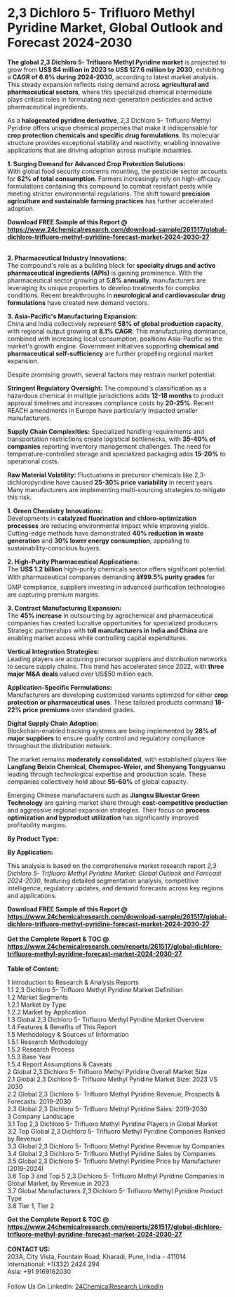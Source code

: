 <h1>2,3 Dichloro 5- Trifluoro Methyl Pyridine Market, Global Outlook and Forecast 2024-2030</h1><p><strong>The global 2,3 Dichloro 5- Trifluoro Methyl Pyridine market</strong> is projected to grow from <strong>US$ 84 million in 2023 to US$ 127.6 million by 2030</strong>, exhibiting a <strong>CAGR of 6.6% during 2024-2030</strong>, according to latest market analysis. This steady expansion reflects rising demand across <strong>agricultural and pharmaceutical sectors</strong>, where this specialized chemical intermediate plays critical roles in formulating next-generation pesticides and active pharmaceutical ingredients.</p><p>As a <strong>halogenated pyridine derivative</strong>, 2,3 Dichloro 5- Trifluoro Methyl Pyridine offers unique chemical properties that make it indispensable for <strong>crop protection chemicals and specific drug formulations</strong>. Its molecular structure provides exceptional stability and reactivity, enabling innovative applications that are driving adoption across multiple industries.</p><p><strong>1. Surging Demand for Advanced Crop Protection Solutions:</strong><br>
With global food security concerns mounting, the pesticide sector accounts for <strong>62% of total consumption</strong>. Farmers increasingly rely on high-efficacy formulations containing this compound to combat resistant pests while meeting stricter environmental regulations. The shift toward <strong>precision agriculture and sustainable farming practices</strong> has further accelerated adoption.</p><div><b>Download FREE Sample of this Report @ 
            <a href="https://www.24chemicalresearch.com/download-sample/261517/global-dichloro-trifluoro-methyl-pyridine-forecast-market-2024-2030-27">
            https://www.24chemicalresearch.com/download-sample/261517/global-dichloro-trifluoro-methyl-pyridine-forecast-market-2024-2030-27</a></b></div><br><p><strong>2. Pharmaceutical Industry Innovations:</strong><br>
The compound's role as a building block for <strong>specialty drugs and active pharmaceutical ingredients (APIs)</strong> is gaining prominence. With the pharmaceutical sector growing at <strong>5.8% annually</strong>, manufacturers are leveraging its unique properties to develop treatments for complex conditions. Recent breakthroughs in <strong>neurological and cardiovascular drug formulations</strong> have created new demand vectors.</p><p><strong>3. Asia-Pacific's Manufacturing Expansion:</strong><br>
China and India collectively represent <strong>58% of global production capacity</strong>, with regional output growing at <strong>8.1% CAGR</strong>. This manufacturing dominance, combined with increasing local consumption, positions Asia-Pacific as the market's growth engine. Government initiatives supporting <strong>chemical and pharmaceutical self-sufficiency</strong> are further propelling regional market expansion.</p><p>Despite promising growth, several factors may restrain market potential:</p><p><strong>Stringent Regulatory Oversight:</strong> The compound's classification as a hazardous chemical in multiple jurisdictions adds <strong>12-18 months</strong> to product approval timelines and increases compliance costs by <strong>20-25%</strong>. Recent REACH amendments in Europe have particularly impacted smaller manufacturers.</p><p><strong>Supply Chain Complexities:</strong> Specialized handling requirements and transportation restrictions create logistical bottlenecks, with <strong>35-40% of companies</strong> reporting inventory management challenges. The need for temperature-controlled storage and specialized packaging adds <strong>15-20%</strong> to operational costs.</p><p><strong>Raw Material Volatility:</strong> Fluctuations in precursor chemicals like 2,3-dichloropyridine have caused <strong>25-30% price variability</strong> in recent years. Many manufacturers are implementing multi-sourcing strategies to mitigate this risk.</p><p><strong>1. Green Chemistry Innovations:</strong><br>
Developments in <strong>catalyzed fluorination and chloro-optimization processes</strong> are reducing environmental impact while improving yields. Cutting-edge methods have demonstrated <strong>40% reduction in waste generation</strong> and <strong>30% lower energy consumption</strong>, appealing to sustainability-conscious buyers.</p><p><strong>2. High-Purity Pharmaceutical Applications:</strong><br>
The <strong>US$ 1.2 billion</strong> high-purity chemicals sector offers significant potential. With pharmaceutical companies demanding <strong>â¥99.5% purity grades</strong> for GMP compliance, suppliers investing in advanced purification technologies are capturing premium margins.</p><p><strong>3. Contract Manufacturing Expansion:</strong><br>
The <strong>45% increase</strong> in outsourcing by agrochemical and pharmaceutical companies has created lucrative opportunities for specialized producers. Strategic partnerships with <strong>toll manufacturers in India and China</strong> are enabling market access while controlling capital expenditures.</p><p><strong>Vertical Integration Strategies:</strong><br>
	Leading players are acquiring precursor suppliers and distribution networks to secure supply chains. This trend has accelerated since 2022, with <strong>three major M&amp;A deals</strong> valued over US$50 million each.</p><p><strong>Application-Specific Formulations:</strong><br>
	Manufacturers are developing customized variants optimized for either <strong>crop protection or pharmaceutical uses</strong>. These tailored products command <strong>18-22% price premiums</strong> over standard grades.</p><p><strong>Digital Supply Chain Adoption:</strong><br>
	Blockchain-enabled tracking systems are being implemented by <strong>28% of major suppliers</strong> to ensure quality control and regulatory compliance throughout the distribution network.</p><p>The market remains <strong>moderately consolidated</strong>, with established players like <strong>Langfang Beixin Chemical, Chemspec-Weier, and Shenyang Tongyuansu</strong> leading through technological expertise and production scale. These companies collectively hold about <strong>55-60%</strong> of global capacity.</p><p>Emerging Chinese manufacturers such as <strong>Jiangsu Bluestar Green Technology</strong> are gaining market share through <strong>cost-competitive production</strong> and aggressive regional expansion strategies. Their focus on <strong>process optimization and byproduct utilization</strong> has significantly improved profitability margins.</p><p><strong>By Product Type:</strong></p><p><strong>By Application:</strong></p><p>This analysis is based on the comprehensive market research report <em>2,3 Dichloro 5- Trifluoro Methyl Pyridine Market: Global Outlook and Forecast 2024-2030</em>, featuring detailed segmentation analysis, competitive intelligence, regulatory updates, and demand forecasts across key regions and applications.</p><div><b>Download FREE Sample of this Report @ 
            <a href="https://www.24chemicalresearch.com/download-sample/261517/global-dichloro-trifluoro-methyl-pyridine-forecast-market-2024-2030-27">
            https://www.24chemicalresearch.com/download-sample/261517/global-dichloro-trifluoro-methyl-pyridine-forecast-market-2024-2030-27</a></b></div><br><div><b>Get the Complete Report & TOC @ 
            <a href="https://www.24chemicalresearch.com/reports/261517/global-dichloro-trifluoro-methyl-pyridine-forecast-market-2024-2030-27">
            https://www.24chemicalresearch.com/reports/261517/global-dichloro-trifluoro-methyl-pyridine-forecast-market-2024-2030-27</a></b></div><br>
            <b>Table of Content:</b><p>1 Introduction to Research & Analysis Reports<br />
    1.1 2,3 Dichloro 5- Trifluoro Methyl Pyridine Market Definition<br />
    1.2 Market Segments<br />
        1.2.1 Market by Type<br />
        1.2.2 Market by Application<br />
    1.3 Global 2,3 Dichloro 5- Trifluoro Methyl Pyridine Market Overview<br />
    1.4 Features & Benefits of This Report<br />
    1.5 Methodology & Sources of Information<br />
        1.5.1 Research Methodology<br />
        1.5.2 Research Process<br />
        1.5.3 Base Year<br />
        1.5.4 Report Assumptions & Caveats<br />
2 Global 2,3 Dichloro 5- Trifluoro Methyl Pyridine Overall Market Size<br />
    2.1 Global 2,3 Dichloro 5- Trifluoro Methyl Pyridine Market Size: 2023 VS 2030<br />
    2.2 Global 2,3 Dichloro 5- Trifluoro Methyl Pyridine Revenue, Prospects & Forecasts: 2019-2030<br />
    2.3 Global 2,3 Dichloro 5- Trifluoro Methyl Pyridine Sales: 2019-2030<br />
3 Company Landscape<br />
    3.1 Top 2,3 Dichloro 5- Trifluoro Methyl Pyridine Players in Global Market<br />
    3.2 Top Global 2,3 Dichloro 5- Trifluoro Methyl Pyridine Companies Ranked by Revenue<br />
    3.3 Global 2,3 Dichloro 5- Trifluoro Methyl Pyridine Revenue by Companies<br />
    3.4 Global 2,3 Dichloro 5- Trifluoro Methyl Pyridine Sales by Companies<br />
    3.5 Global 2,3 Dichloro 5- Trifluoro Methyl Pyridine Price by Manufacturer (2019-2024)<br />
    3.6 Top 3 and Top 5 2,3 Dichloro 5- Trifluoro Methyl Pyridine Companies in Global Market, by Revenue in 2023<br />
    3.7 Global Manufacturers 2,3 Dichloro 5- Trifluoro Methyl Pyridine Product Type<br />
    3.8 Tier 1, Tier 2</p><div><b>Get the Complete Report & TOC @ 
            <a href="https://www.24chemicalresearch.com/reports/261517/global-dichloro-trifluoro-methyl-pyridine-forecast-market-2024-2030-27">
            https://www.24chemicalresearch.com/reports/261517/global-dichloro-trifluoro-methyl-pyridine-forecast-market-2024-2030-27</a></b></div><br><b>CONTACT US:</b><br>
            203A, City Vista, Fountain Road, Kharadi, Pune, India - 411014<br>
            International: +1(332) 2424 294<br>
            Asia: +91 9169162030 <br><br>
            Follow Us On LinkedIn: <a href="https://www.linkedin.com/company/24chemicalresearch/">24ChemicalResearch LinkedIn</a>